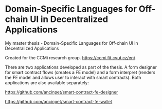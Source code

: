 # Domain-Specific Languages for Off-chain UI in Decentralized Applications
My master thesis - Domain-Specific Languages for Off-chain UI in Decentralized Applications

Created for the CCMi research group. https://ccmi.fit.cvut.cz/en/

There are two applications developed as part of the thesis.
A form designer for smart contract flows (creates a FE model) and a form interpret (renders the FE model and allows user to interact with smart contracts).
Both applications are also available separately:

https://github.com/ancinpet/smart-contract-fe-designer

https://github.com/ancinpet/smart-contract-fe-wallet
